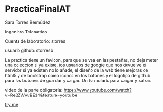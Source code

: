 # PracticaFinalAT

Sara Torres Bermúdez

Ingeniera Telematica

Cuenta de laboratorio: storres

usuario github: storresb

La practica tiene un favicon, para que se vea en las pestañas, no deja meter una coleccion si ya existe, los usuarios de google que nos devuelve el servidor si ya existen no lo añade, el diseño de la web tiene mejoras de html5 y de bootstrap como iconos en los botones y el logotipo de github para los botones de guardar y cargar. Un formulario para cargar y salvar.

video de la parte obligatoria: https://www.youtube.com/watch?v=Re2ZWvvBE24&feature=youtu.be


[try me](https://storresb.github.io/PracticaFinalAT/index.html)
